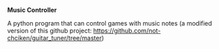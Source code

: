 **Music Controller**

A python program that can control games with music notes (a modified version of this github project: https://github.com/not-chciken/guitar_tuner/tree/master)
